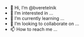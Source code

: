 - 👋 Hi, I’m @bveretelnik
- 👀 I’m interested in ...
- 🌱 I’m currently learning ...
- 💞️ I’m looking to collaborate on ...
- 📫 How to reach me ...

<!---
bveretelnik/bveretelnik is a ✨ special ✨ repository because its `README.md` (this file) appears on your GitHub profile.
You can click the Preview link to take a look at your changes.
--->

